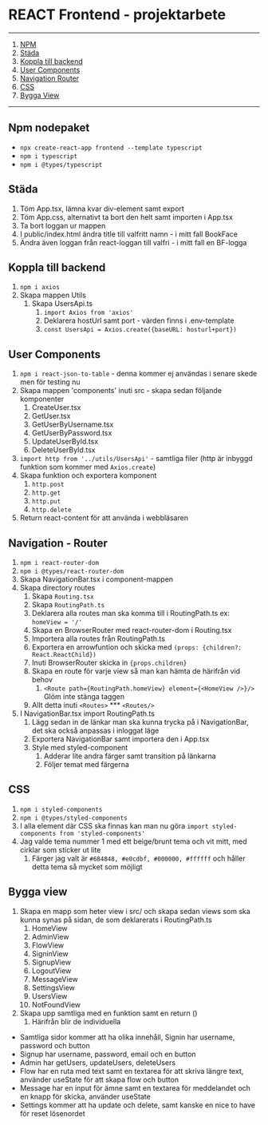 # REACT Frontend - projektarbete

---

1. [NPM](#npm-nodepaket)
2. [Städa](#städa)
3. [Koppla till backend](#koppla-till-backend)
4. [User Components](#user-components)
5. [Navigation Router](#navigation---router)
6. [CSS](#css)
7. [Bygga View](#bygga-view)

---

## Npm nodepaket

- `npx create-react-app frontend --template typescript`
- `npm i typescript`
- `npm i @types/typescript`

## Städa

1. Töm App.tsx, lämna kvar div-element samt export
2. Töm App.css, alternativt ta bort den helt samt importen i App.tsx
3. Ta bort loggan ur mappen
4. I public/index.html ändra title till valfritt namn - i mitt fall BookFace
5. Ändra även loggan från react-loggan till valfri - i mitt fall en BF-logga

## Koppla till backend

1. `npm i axios`
2. Skapa mappen Utils
    1. Skapa UsersApi.ts
        1. `import Axios from 'axios'`
        2. Deklarera hostUrl samt port - värden finns i .env-template
        3. `const UsersApi = Axios.create({baseURL: hosturl+port})`

## User Components

1. `npm i react-json-to-table` - denna kommer ej användas i senare skede men för testing nu
2. Skapa mappen 'components' inuti src - skapa sedan följande komponenter
    1. CreateUser.tsx
    2. GetUser.tsx
    3. GetUserByUsername.tsx
    4. GetUserByPassword.tsx
    5. UpdateUserById.tsx
    6. DeleteUserById.tsx
3. `import http from '../utils/UsersApi'` - samtliga filer (http är inbyggd funktion som kommer med `Axios.create`)
4. Skapa funktion och exportera komponent
    1. `http.post`
    2. `http.get`
    3. `http.put`
    4. `http.delete`
5. Return react-content för att använda i webbläsaren

## Navigation - Router

1. `npm i react-router-dom`
2. `npm i @types/react-router-dom`
3. Skapa NavigationBar.tsx i component-mappen
4. Skapa directory routes
    1. Skapa `Routing.tsx`
    2. Skapa `RoutingPath.ts`
    3. Deklarera alla routes man ska komma till i RoutingPath.ts ex: `homeView = '/'`
    4. Skapa en BrowserRouter med react-router-dom i Routing.tsx
    5. Importera alla routes från RoutingPath.ts
    6. Exportera en arrowfuntion och skicka med `(props: {children?: React.ReactChild})`
    7. Inuti BrowserRouter skicka in `{props.children}`
    8. Skapa en route för varje view så man kan hämta de härifrån vid behov
        1. `<Route path={RoutingPath.homeView} element={<HomeView />}/>` Glöm inte stänga taggen
    9. Allt detta inuti `<Routes>` *** `<Routes/>`
5. I NavigationBar.tsx import RoutingPath.ts
    1. Lägg sedan in de länkar man ska kunna trycka på i NavigationBar, det ska också anpassas i inloggat läge
    2. Exportera NavigationBar samt importera den i App.tsx
    3. Style med styled-component
        1. Adderar lite andra färger samt transition på länkarna
        2. Följer temat med färgerna

## CSS

1. `npm i styled-components`
2. `npm i @types/styled-components`
3. I alla element där CSS ska finnas kan man nu göra `import styled-components from 'styled-components'`
4. Jag valde tema nummer 1 med ett beige/brunt tema och vit mitt, med cirklar som sticker ut lite
    1. Färger jag valt är `#684848, #e0cdbf, #000000, #ffffff` och håller detta tema så mycket som möjligt

## Bygga view

1. Skapa en mapp som heter view i src/ och skapa sedan views som ska kunna synas på sidan, de som deklarerats i
   RoutingPath.ts
   1. HomeView
   2. AdminView
   3. FlowView
   4. SigninView
   5. SignupView
   6. LogoutView
   7. MessageView
   8. SettingsView
   9. UsersView
   10. NotFoundView
2. Skapa upp samtliga med en funktion samt en return ()
   1. Härifrån blir de individuella
- Samtliga sidor kommer att ha olika innehåll, Signin har username, password och button
- Signup har username, password, email och en button
- Admin har getUsers, updateUsers, deleteUsers
- Flow har en ruta med text samt en textarea för att skriva längre text, använder useState för att skapa flow och button
- Message har en input för ämne samt en textarea för meddelandet och en knapp för skicka, använder useState
- Settings kommer att ha update och delete, samt kanske en nice to have för reset lösenordet